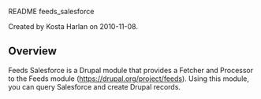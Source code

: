 
 README
 feeds_salesforce
 
 Created by Kosta Harlan on 2010-11-08.

Overview
-----

Feeds Salesforce is a Drupal module that provides a Fetcher and Processor to the Feeds module (https://drupal.org/project/feeds). Using this module, you can query Salesforce and create Drupal records.